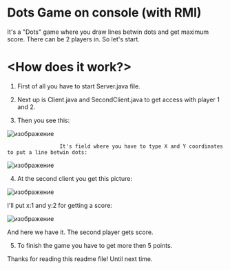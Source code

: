 # Dots Game on console (with RMI)

It's a "Dots" game where you draw lines betwin dots and get maximum score. 
There can be 2 players in. So let's start.

# <How does it work?>

1. First of all you have to start Server.java file.
2. Next up is Client.java and SecondClient.java to get access with player 1 and 2.

3. Then you see this:

![изображение](https://user-images.githubusercontent.com/40484678/159502267-6b5654e4-83f4-4125-9381-268e13b4acff.png)

                     It's field where you have to type X and Y coordinates to put a line betwin dots:

![изображение](https://i.imgur.com/TBdv0vY.png)

4. At the second client you get this picture: 

![изображение](https://user-images.githubusercontent.com/40484678/159503799-55e7fbfd-9eef-49be-8da2-6096befc56de.png)

I'll put x:1 and y:2 for getting a score:

![изображение](https://user-images.githubusercontent.com/40484678/159503969-bb60c4e1-04e3-4fcc-99e8-3b034bdf41b4.png)

And here we have it. The second player gets score. 

5. To finish the game you have to get more then 5 points. 

Thanks for reading this readme file! Until next time.
